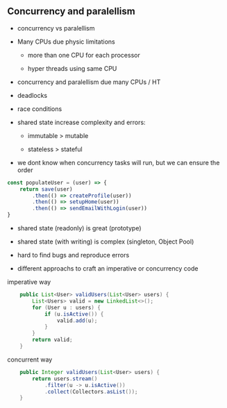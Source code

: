 ## Concurrency and paralellism

- concurrency vs paralellism

[concurrency]: https://github.com/joseteodoro/PUCES-2021-FEB-DESIGN-PATTERNS/raw/main/images/concurrent-vs-parallel.jpeg "concurrency vs parallelism"

- Many CPUs due physic limitations

    - more than one CPU for each processor

    - hyper threads using same CPU

- concurrency and paralellism due many CPUs / HT

- deadlocks

[dead-lock]: https://github.com/joseteodoro/PUCES-2021-FEB-DESIGN-PATTERNS/raw/main/images/deadlock-car.jpeg "cars deadlock"

- race conditions

[race-condition]: https://github.com/joseteodoro/PUCES-2021-FEB-DESIGN-PATTERNS/raw/main/images/race-condition.png "race condition"

- shared state increase complexity and errors:

    - immutable > mutable

    - stateless > stateful

- we dont know when concurrency tasks will run, but we
can ensure the order

```javascript
const populateUser = (user) => {
    return save(user)
        .then(() => createProfile(user))
        .then(() => setupHome(user))
        .then(() => sendEmailWithLogin(user))
}
```

- shared state (readonly) is great
(prototype)

- shared state (with writing) is complex
(singleton, Object Pool)

- hard to find bugs and reproduce errors

- different approachs to craft an imperative or
concurrency code

imperative way
```java
    public List<User> validUsers(List<User> users) {
        List<Users> valid = new LinkedList<>();
        for (User u : users) {
            if (u.isActive()) {
                valid.add(u);
            }
        }
        return valid;
    }
```

concurrent way
```java
    public Integer validUsers(List<User> users) {
        return users.stream()
            .filter(u -> u.isActive())
            .collect(Collectors.asList());
    }
```
